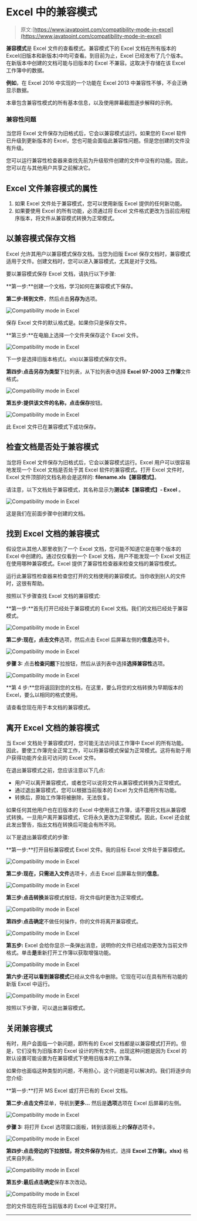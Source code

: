 # Excel 中的兼容模式

> 原文:[https://www.javatpoint.com/compatibility-mode-in-excel](https://www.javatpoint.com/compatibility-mode-in-excel)

**兼容模式**是 Excel 文件的查看模式。兼容模式下的 Excel 文档在所有版本的 Excel(旧版本和新版本)中均可查看。到目前为止，Excel 已经发布了几个版本。在新版本中创建的文档可能与旧版本的 Excel 不兼容。这取决于存储在该 Excel 工作簿中的数据。

**例如**，在 Excel 2016 中实现的一个功能在 Excel 2013 中兼容性不够，不会正确显示数据。

本章包含兼容性模式的所有基本信息，以及使用屏幕截图逐步解释的示例。

### 兼容性问题

当您将 Excel 文件保存为旧格式后，它会以兼容模式运行。如果您的 Excel 软件已升级到更新版本的 Excel，您也可能会面临此兼容性问题。但是您创建的文件没有升级。

您可以运行兼容性检查器来查找先前为升级软件创建的文件中没有的功能。因此，您可以在与其他用户共享之前解决它。

## Excel 文件兼容模式的属性

1.  如果 Excel 文件处于兼容模式，您可以使用新版 Excel 提供的任何新功能。
2.  如果要使用 Excel 的所有功能，必须通过将 Excel 文件格式更改为当前应用程序版本，将文件从兼容模式转换为正常模式。

## 以兼容模式保存文档

Excel 允许其用户以兼容模式保存文档。当您为旧版 Excel 保存文档时，兼容模式适用于文件。创建文档时，您可以进入兼容模式，尤其是对于文档。

要以兼容模式保存 Excel 文档，请执行以下步骤:

**第一步:**创建一个文档，学习如何在兼容模式下保存。

**第二步:**转到**文件**，然后点击**另存为**选项。

![Compatibility mode in Excel](../Images/f6eeeb2b3f43d01de549628d2c748a82.png)

保存 Excel 文件的默认格式是。如果你只是保存文件。

**第三步:**在电脑上选择一个文件夹保存这个 Excel 文件。

![Compatibility mode in Excel](../Images/562e1b0d73211ed9b8f19902d1e71da6.png)

下一步是选择旧版本格式(。xls)以兼容模式保存文件。

**第四步:**点击**另存为类型**下拉列表，从下拉列表中选择 **Excel 97-2003 工作簿**文件格式。

![Compatibility mode in Excel](../Images/8af03fb2995b3938003d52827cbe401b.png)

**第五步:**提供该文件的名称，点击**保存**按钮。

![Compatibility mode in Excel](../Images/cf867003a1bbbc6eba511eb6a891ba2b.png)

此 Excel 文件已在兼容模式下成功保存。

## 检查文档是否处于兼容模式

当您将 Excel 文件保存为旧格式后，它会以兼容模式运行。Excel 用户可以很容易地发现一个 Excel 文档是否处于其 Excel 软件的兼容模式。打开 Excel 文件时，Excel 文件顶部的文档名称会是这样的: **filename.xls【兼容模式】**。

请注意，以下文档处于兼容模式，其名称显示为**测试本【兼容模式】- Excel** 。

![Compatibility mode in Excel](../Images/53e3ee283297faa28975b33c5a239b16.png)

这是我们在前面步骤中创建的文档。

## 找到 Excel 文档的兼容模式

假设您从其他人那里收到了一个 Excel 文档，您可能不知道它是在哪个版本的 Excel 中创建的。通过仅仅看到一个 Excel 文档，用户不能发现一个 Excel 文档正在使用哪种兼容模式。Excel 提供了兼容性检查器来检查文档的兼容性模式。

运行此兼容性检查器来检查您打开的文档使用的兼容模式。当你收到别人的文件时，这很有帮助。

按照以下步骤查找 Excel 文档的兼容模式:

**第一步:**首先打开已经处于兼容模式的 Excel 文档。我们的文档已经处于兼容模式。

![Compatibility mode in Excel](../Images/9c18e9a52f2a0936f2b8a4fb145f7846.png)

**第二步:**现在，点击**文件**选项，然后点击 Excel 后屏幕左侧的**信息**选项卡。

![Compatibility mode in Excel](../Images/8cbfe2ea142e64376cbe24793c30ee29.png)

**步骤 3:** 点击**检查问题**下拉按钮，然后从该列表中选择**选择兼容性**选项。

![Compatibility mode in Excel](../Images/3104a4d64730408eac00d0ce9b088b07.png)

**第 4 步:**您将返回到您的文档，在这里，要么将您的文档转换为早期版本的 Excel，要么以相同的格式使用。

请查看您现在用于本文档的兼容模式。

## 离开 Excel 文档的兼容模式

当 Excel 文档处于兼容模式时，您可能无法访问该工作簿中 Excel 的所有功能。因此，要使工作簿完全正常工作，可以将兼容模式保留为正常模式。这将有助于用户获得功能齐全且可访问的 Excel 文件。

在退出兼容模式之前，您应该注意以下几点:

*   用户可以离开兼容模式，或者您可以说将文件从兼容模式转换为正常模式。
*   通过退出兼容模式，您可以根据当前版本的 Excel 为文件启用所有功能。
*   转换后，原始工作簿将被删除，无法恢复。

如果任何其他用户也在旧版本的 Excel 中使用该工作簿，请不要将文档从兼容模式转换。一旦用户离开兼容模式，它将永久更改为正常模式。因此，Excel 还会就此发出警告，指出文档在转换后可能会有所不同。

以下是退出兼容模式的步骤:

**第一步:**打开目标兼容模式 Excel 文件。我的目标 Excel 文件处于兼容模式。

![Compatibility mode in Excel](../Images/e62ad1cd4aaa1cbe875f05a9bced2b1c.png)

**第二步:**现在，只需进入**文件**选项卡，点击 Excel 后屏幕左侧的**信息**。

![Compatibility mode in Excel](../Images/a121aa308b363a45046c0f7fe53ff365.png)

**第三步:**点击**转换**兼容模式按钮，将文件临时更改为正常模式。

![Compatibility mode in Excel](../Images/b52e628978a1b473a6d40c8d118a11ed.png)

**第四步:**点击**确定**不做任何操作，你的文件将离开兼容模式。

![Compatibility mode in Excel](../Images/a6599a8b07bc1ac53cbeb7d1f91a3e9f.png)

**第五步:** Excel 会给你显示一条弹出消息，说明你的文件已经成功更改为当前文件格式。单击**是**重新打开工作簿以获取增强功能。

![Compatibility mode in Excel](../Images/58c994efed0ceecf2f949db0b49d4fe9.png)

**第六步:**还可以看到**兼容模式**已经从文件名中删除。它现在可以在具有所有功能的新版 Excel 中运行。

![Compatibility mode in Excel](../Images/9c22e360c00bbc07d6ad913db838f2ac.png)

按照以下步骤，可以退出兼容模式。

## 关闭兼容模式

有时，用户会面临一个新问题，即所有的 Excel 文档都是以兼容模式打开的。但是，它们没有为旧版本的 Excel 设计的所有文件。出现这种问题是因为 Excel 的默认设置可能设置为在兼容模式下使用旧版本的工作簿。

如果你也面临这种类型的问题，不用担心，这个问题是可以解决的。我们将逐步向您介绍:

**第一步:**打开 MS Excel 或打开已有的 Excel 文档。

**第二步:**点击**文件**菜单，导航到**更多…** 然后是**选项**选项在 Excel 后屏幕的左侧。

![Compatibility mode in Excel](../Images/b9ebae1c87fb5d6922574491b883af77.png)

**步骤 3:** 将打开 Excel 选项窗口面板，转到该面板上的**保存**选项卡。

![Compatibility mode in Excel](../Images/c056ad7408560c91f47fa0d5e34199d1.png)

**第四步:**点击**旁边的下拉按钮，将文件保存为**格式，选择 **Excel 工作簿(。xlsx)** 格式来自列表。

![Compatibility mode in Excel](../Images/eaac44e22363ff100a380913bacdb86d.png)

**第五步:**最后点击**确定**保存本次改动。

![Compatibility mode in Excel](../Images/0ef3d141479e53d207288787605a8b06.png)

您的文件现在将在当前版本的 Excel 中正常打开。

* * *
